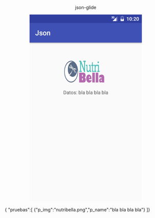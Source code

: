 

<p align="center">json-glide</p>
  
  <p align="center">
   <img src="https://github.com/Enschrogelio/json-glide/blob/master/example%20view.png?raw=true" width="350"/>
 </p>
 <p>
 {
 "pruebas":[
{"p_img":"nutribella.png","p_name":"bla bla bla bla"}
]}
 </p>
